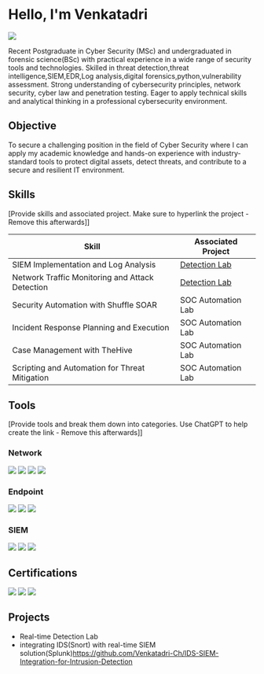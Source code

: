 # Hello, I'm Venkatadri
<a href="https://www.linkedin.com/in/chukka-venkatadri-419803330/"><img src="https://img.shields.io/badge/-LinkedIn-0072b1?&style=for-the-badge&logo=linkedin&logoColor=white" /></a>

Recent Postgraduate in Cyber Security (MSc) and undergraduated in forensic science(BSc) with practical experience in a wide range of security tools and technologies. Skilled in threat detection,threat intelligence,SIEM,EDR,Log analysis,digital forensics,python,vulnerability assessment. Strong understanding of cybersecurity principles, network security, cyber law and penetration testing. Eager to apply technical skills and analytical thinking in a professional cybersecurity environment.


## Objective
To secure a challenging position in the field of Cyber Security where I can apply my academic knowledge and hands-on experience with industry-standard tools to protect digital assets, detect threats, and contribute to a secure and resilient IT environment.


## Skills
[Provide skills and associated project. Make sure to hyperlink the project - Remove this afterwards]]

| Skill                                         | Associated Project         |
|-----------------------------------------------|----------------------------|
| SIEM Implementation and Log Analysis          | <a href="https://google.com">Detection Lab</a>|
| Network Traffic Monitoring and Attack Detection | <a href="https://google.com">Detection Lab</a>|
| Security Automation with Shuffle SOAR         | SOC Automation Lab|
| Incident Response Planning and Execution      | SOC Automation Lab|
| Case Management with TheHive                  | SOC Automation Lab|
| Scripting and Automation for Threat Mitigation | SOC Automation Lab|

## Tools
[Provide tools and break them down into categories. Use ChatGPT to help create the link - Remove this afterwards]]

### Network
<div>
    <img src="https://img.shields.io/badge/-Wireshark-1679A7?&style=for-the-badge&logo=Wireshark&logoColor=white" />
    <img src="https://img.shields.io/badge/-Suricata-EF3B2D?&style=for-the-badge&logo=Suricata&logoColor=white" />
    <img src="https://img.shields.io/badge/-Zeek-777BB4?&style=for-the-badge&logo=Zeek&logoColor=white" />
    <img src="https://img.shields.io/badge/-Snort-EF3B2D?&style=for-the-badge&logo=Snort&logoColor=white" />

</div>

### Endpoint
<div>
    <img src="https://img.shields.io/badge/-Microsoft_Defender_for_Endpoint-00A4EF?&style=for-the-badge&logo=Microsoft&logoColor=white" />
    <img src="https://img.shields.io/badge/-Velociraptor-4B275F?&style=for-the-badge&logo=Velociraptor&logoColor=white" />
    <img src="https://img.shields.io/badge/-Wazuh-4B275F?&style=for-the-badge&logo=Wazuh&logoColor=white" />

</div>

### SIEM
<div>
    <img src="https://img.shields.io/badge/-Microsoft_Sentinel-0078D4?&style=for-the-badge&logo=Microsoft&logoColor=white" />
    <img src="https://img.shields.io/badge/-Splunk-000000?&style=for-the-badge&logo=Splunk&logoColor=white" />
    <img src="https://img.shields.io/badge/-Elastic-005571?&style=for-the-badge&logo=Elastic&logoColor=white" />
</div>

## Certifications
<div>

<img src="https://img.shields.io/badge/-Penetration%20Testing-FF0000?&style=for-the-badge&logo=HackTheBox&logoColor=white" />
<img src="https://img.shields.io/badge/Udemy-Wireshark%20Course-blueviolet?style=for-the-badge&logo=Udemy&logoColor=white" />
<img src="https://img.shields.io/badge/Cisco%20Networking%20Academy-IT%20Essentials-blue?style=for-the-badge&logo=Cisco&logoColor=white" />

</div>

## Projects
- Real-time Detection Lab
- integrating IDS(Snort) with real-time SIEM solution(Splunk)https://github.com/Venkatadri-Ch/IDS-SIEM-Integration-for-Intrusion-Detection
